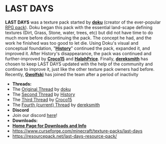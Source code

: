 LAST DAYS
=========
**LAST DAYS** was a texture pack started by **[doku](http://www.minecraftforum.net/user/14329-)** (creator of the ever-popular [RPG pack](http://www.minecraftforum.net/topic/513093-)).  Doku began this pack with the essential land-scape defining textures (Dirt, Grass, Stone, water, trees, etc) but did not have time to do much more before discontinuing the pack.  The concept he had, and the work he finished was too good to let die.  Using Doku's visual and conceptual foundation, "**[History](http://www.minecraftforum.net/user/53403-)**" continued the pack, expanded it, and improved it.  After History's disappearance, the pack was continued and further-improved by **[Croco15](http://www.minecraftforum.net/user/158674-)** and **[HalphPrice](http://www.minecraftforum.net/user/249941-)**.  Finally, **[dereksmith](http://www.minecraftforum.net/user/98378-)** has chosen to keep LAST DAYS updated with the help of the community and continue to improve it, just like the other texture pack owners had before. Recently, **[Gwolfski](https://www.minecraftforum.net/members/Gwilk)** has joined the team after a period of inactivity 

* **Threads:**
 * The [Original Thread](http://www.minecraftforum.net/topic/30422-) by [doku](http://www.minecraftforum.net/user/14329-)
 * The [Second Thread](http://www.minecraftforum.net/topic/126176-) by [History](http://www.minecraftforum.net/user/53403-)
 * The [Third Thread](http://www.minecraftforum.net/topic/369814-) by [Croco15](http://www.minecraftforum.net/user/158674-)
 * The [Fourth (current) Thread](http://www.minecraftforum.net/topic/1059319-) by [dereksmith](http://www.minecraftforum.net/user/98378-)
* **Discord**
 * Join our discord [here](https://discord.gg/QDXhjWx)!
* **Downloads:**
 * __[Home Page for Downloads and Info](https://krulunio.github.io/last_days/)__
 * https://www.curseforge.com/minecraft/texture-packs/last-days
 * https://resourcepack.net/last-days-resource-pack/
 

